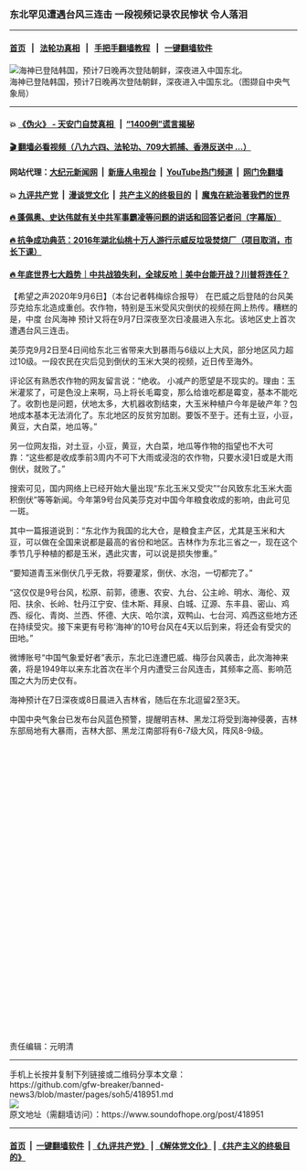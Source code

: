 ### 东北罕见遭遇台风三连击 一段视频记录农民惨状 令人落泪
------------------------

#### [首页](https://github.com/gfw-breaker/banned-news3/blob/master/README.md) &nbsp;&nbsp;|&nbsp;&nbsp; [法轮功真相](https://github.com/begood0513/basic/blob/master/README.md)  &nbsp;&nbsp;|&nbsp;&nbsp; [手把手翻墙教程](https://github.com/gfw-breaker/guides/wiki)  &nbsp;&nbsp;|&nbsp;&nbsp; [一键翻墙软件](https://github.com/gfw-breaker/nogfw/blob/master/README.md)  



<div><img alt="海神已登陆韩国，预计7日晚再次登陆朝鲜，深夜进入中国东北。" src="https://img.soundofhope.org/2020-09/php3v7r1e-1599453865121.jpg"/>
<br/><figcaption class="caption">
 海神已登陆韩国，预计7日晚再次登陆朝鲜，深夜进入中国东北。（图撷自中央气象局）
</figcaption></div><hr/>

#### 💥 [《伪火》 - 天安门自焚真相 ](http://141.164.51.119:10000/videos/blog/weihuo.html)&nbsp; |&nbsp; [“1400例”谎言揭秘  ](http://141.164.51.119:10000/videos/blog/jiexi1400.html)

#### [ 🎬  翻墙必看视频（八九六四、法轮功、709大抓捕、香港反送中 ...）](https://github.com/gfw-breaker/links/blob/master/banned.md)

#### 网站代理：[大纪元新闻网](http://167.172.10.89:10080/gb/) &nbsp;|&nbsp; [新唐人电视台](http://167.172.10.89:8808/gb/)  &nbsp;|&nbsp; [YouTube热门频道](http://158.247.203.241/youtube.html) &nbsp;|&nbsp; [网门免翻墙](http://158.247.203.241:11000/show.aspx?name=ogHome)

#### 💥 [九评共产党](http://141.164.51.119:10000/videos/res/jiuping/)&nbsp; |&nbsp; [漫谈党文化](http://141.164.51.119:10000/videos/res/mtdwh/)&nbsp; |&nbsp; [共产主义的终极目的](http://141.164.51.119:10000/videos/res/zjmd/)&nbsp; |&nbsp; [魔鬼在統治著我們的世界](http://141.164.51.119:10000/videos/res/TheSpecter/)  

#### [ 🔥  蓬佩奥、史达伟就有关中共军事霸凌等问题的讲话和回答记者问（字幕版）](http://141.164.51.119:10000/videos/news/pompeo7.html)

#### [ 🔥  抗争成功典范：2016年湖北仙桃十万人游行示威反垃圾焚烧厂（项目取消，市长下课）](http://141.164.51.119:10000/videos/news/xiantao.html)

#### [ 🔥  年底世界七大趋势｜中共战狼失利，全球反呛｜美中台能开战？川普将连任？](http://141.164.51.119:10000/videos/news/tanghao02.html)

<div><div class="Content__Wrapper sc-1bvya0-0 grZQxZ">
 <p class="meta-top">
  <span class="meta">
   【希望之声2020年9月6日】（本台记者韩梅综合报导）
  </span>
  在巴威之后登陆的台风美莎克给东北造成重创。农作物，特别是玉米受风灾倒伏的视频在网上热传。糟糕的是，中度
  <ok href="/term/369466">
   台风海神
  </ok>
  预计又将在9月7日深夜至次日凌晨进入东北。该地区史上首次遭遇台风三连击。
 </p>
 <p>
  美莎克9月2日至4日间给东北三省带来大到暴雨与6级以上大风，部分地区风力超过10级。一段农民在灾后见到倒伏的玉米大哭的视频，近日传至海外。
 </p>
 <div class="AD_Embed__Wrap-sc-1xslmin-0 igMuqX module desktop">
  <div>
  </div>
 </div>
 <p>
  评论区有熟悉农作物的网友留言说：“绝收。 小减产的愿望是不现实的。理由：玉米灌浆了，可是色没上来啊，马上将长毛霉变，那么给谁吃都是霉变，基本不能吃了。收割也是问题，伏地太多，大机器收割结束，大玉米种植户今年是破产年？包地成本基本无法消化了。东北地区的反贫穷加剧。要饭不至于。还有土豆，小豆，黄豆，大白菜，地瓜等。”
 </p>
 <p>
  另一位网友指，对土豆，小豆，黄豆，大白菜，地瓜等作物的指望也不大可靠：“这些都是收成季前3周内不可下大雨或浸泡的农作物，只要水浸1日或是大雨倒伏，就败了。”
 </p>
 <p>
  搜索可见，国内网络上已经开始大量出现“东北玉米又受灾”“台风致东北玉米大面积倒伏”等等新闻。今年第9号台风美莎克对中国今年粮食收成的影响，由此可见一斑。
 </p>
 <p>
  其中一篇报道说到：“东北作为我国的北大仓，是粮食主产区，尤其是玉米和大豆，可以做在全国来说都是最高的省份和地区。吉林作为东北三省之一，现在这个季节几乎种植的都是玉米，遇此灾害，可以说是损失惨重。”
 </p>
 <p>
  “要知道青玉米倒伏几乎无救，将要灌浆，倒伏、水泡，一切都完了。”
 </p>
 <p>
  “这仅仅是9号台风，松原、前郭，德惠、农安、九台、公主岭、明水、海伦、双阳、扶余、长岭、牡丹江宁安、佳木斯、拜泉、白城、辽源、东丰县、密山、鸡西、绥化、青岗、兰西、怀德、大庆、哈尔滨，双鸭山、七台河、鸡西这些地方还在持续受灾。接下来更有号称‘海神’的10号台风在4天以后到来，将还会有受灾的田地。”
 </p>
 <p>
  微博账号“中国气象爱好者”表示，东北已连遭巴威、梅莎台风袭击，此次海神来袭，将是1949年以来东北首次在半个月内遭受三台风连击，其频率之高、影响范围之大为历史仅有。
 </p>
 <p>
  海神预计在7日深夜或8日晨进入吉林省，随后在东北逗留2至3天。
 </p>
 <p>
  中国中央气象台已发布台风蓝色预警，提醒明吉林、黑龙江将受到海神侵袭，吉林东部局地有大暴雨，吉林大部、黑龙江南部将有6-7级大风，阵风8-9级。
 </p>
 <div class="soh-embed">
  <div class="soh-embed-inner">
   <div class="iframely-embed" style="max-width: 550px;">
    <div class="iframely-responsive" style="padding-bottom: 100%;">
    </div>
   </div>
  </div>
 </div>
 <p class="meta-btm">
  责任编辑：元明清
 </p>
</div>
</div>
<hr/>
手机上长按并复制下列链接或二维码分享本文章：<br/>
https://github.com/gfw-breaker/banned-news3/blob/master/pages/soh5/418951.md <br/>
<a href='https://github.com/gfw-breaker/banned-news3/blob/master/pages/soh5/418951.md'><img src='https://github.com/gfw-breaker/banned-news3/blob/master/pages/soh5/418951.md.png'/></a> <br/>
原文地址（需翻墙访问）：https://www.soundofhope.org/post/418951


------------------------
#### [首页](https://github.com/gfw-breaker/banned-news3/blob/master/README.md) &nbsp;|&nbsp; [一键翻墙软件](https://github.com/gfw-breaker/nogfw/blob/master/README.md) &nbsp;| [《九评共产党》](https://github.com/gfw-breaker/9ping.md/blob/master/README.md#九评之一评共产党是什么) | [《解体党文化》](https://github.com/gfw-breaker/jtdwh.md/blob/master/README.md) | [《共产主义的终极目的》](https://github.com/gfw-breaker/gczydzjmd.md/blob/master/README.md)


<img src='http://gfw-breaker.win/banned-news3/pages/soh5/418951.md' width='0px' height='0px'/>